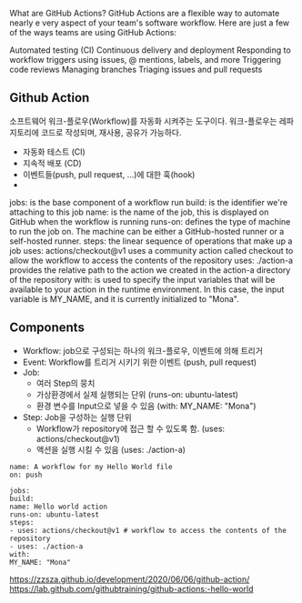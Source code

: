 What are GitHub Actions?
GitHub Actions are a flexible way to automate nearly e
very aspect of your team's software workflow. Here are just a few of the ways teams are using GitHub Actions:

Automated testing (CI)
Continuous delivery and deployment
Responding to workflow triggers using 
issues, 
@ mentions, labels, and more
Triggering code reviews
Managing branches
Triaging issues and pull requests

## Github Action
소프트웨어 워크-플로우(Workflow)를 자동화 시켜주는 도구이다.
워크-플로우는 레파지토리에 코드로 작성되며, 재사용, 공유가 가능하다.
- 자동화 테스트 (CI)
- 지속적 배포 (CD)
- 이벤트들(push, pull request, ...)에 대한 훅(hook)
-

jobs: is the base component of a workflow run
build: is the identifier we're attaching to this job
name: is the name of the job, this is displayed on GitHub when the workflow is running
runs-on: defines the type of machine to run the job on. The machine can be either a GitHub-hosted runner or a self-hosted runner.
steps: the linear sequence of operations that make up a job
uses: actions/checkout@v1 uses a community action called checkout to allow the workflow to access the contents of the repository
uses: ./action-a provides the relative path to the action we created in the action-a directory of the repository
with: is used to specify the input variables that will be available to your action in the runtime environment. In this case, the input variable is MY_NAME, and it is currently initialized to "Mona".


## Components
- Workflow: job으로 구성되는 하나의 워크-플로우, 이벤트에 의해 트리거
- Event: Workflow를 트리거 시키기 위한 이벤트 (push, pull request)
- Job:
    - 여러 Step의 뭉치
    - 가상환경에서 실제 실행되는 단위 (runs-on: ubuntu-latest)
    - 환경 변수를 Input으로 넣을 수 있음 (with: MY_NAME: "Mona")
- Step: Job을 구성하는 실행 단위
    - Workflow가 repository에 접근 할 수 있도록 함. (uses: actions/checkout@v1)
    - 액션을 실행 시킬 수 있음 (uses: ./action-a)

```
name: A workflow for my Hello World file
on: push

jobs:
build:
name: Hello world action
runs-on: ubuntu-latest
steps:
- uses: actions/checkout@v1 # workflow to access the contents of the repository
- uses: ./action-a
with:
MY_NAME: "Mona"
```

https://zzsza.github.io/development/2020/06/06/github-action/
https://lab.github.com/githubtraining/github-actions:-hello-world

